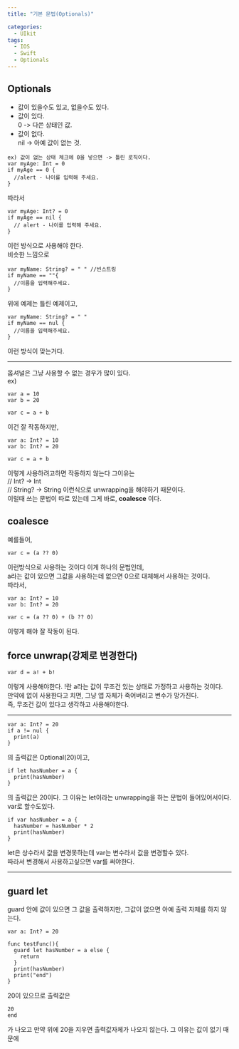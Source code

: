 ```yaml
---
title: "기본 문법(Optionals)"

categories:
  - UIkit
tags:
  - IOS
  - Swift
  - Optionals
---
```


## Optionals
- 값이 있을수도 있고, 없을수도 있다.
- 값이 있다.  
0 -> 다쓴 상태인 값.  
- 값이 없다.  
nil -> 아예 값이 없는 것.  
~~~
ex) 값이 없는 상태 체크에 0을 넣으면 -> 틀린 로직이다.
var myAge: Int = 0
if myAge == 0 {
  //alert - 나이를 입력해 주세요.
}
~~~  
따라서
~~~
var myAge: Int? = 0
if myAge == nil {
  // alert - 나이를 입력해 주세요.
}
~~~  
이런 방식으로 사용해야 한다.  
비슷한 느낌으로
~~~
var myName: String? = " " //빈스트링
if myName == ""{
  //이름을 입력해주세요.
}
~~~
위에 예제는 틀린 예제이고, 
~~~
var myName: String? = " "
if myName == nul {
  //이름을 입력해주세요.
}
~~~  
이런 방식이 맞는거다.  

---  
옵셔널은 그냥 사용할 수 없는 경우가 많이 있다.  
ex)  
~~~
var a = 10  
var b = 20  
  
var c = a + b
~~~  
이건 잘 작동하지만,  
~~~
var a: Int? = 10  
var b: Int? = 20  
  
var c = a + b
~~~  
이렇게 사용하려고하면 작동하지 않는다 그이유는  
// Int? -> Int  
// String? -> String
이런식으로 unwrapping을 해야하기 때문이다.  
이럴때 쓰는 문법이 따로 있는데 그게 바로, __coalesce__ 이다.  
## coalesce 
예를들어, 
~~~
var c = (a ?? 0)
~~~  
이런방식으로 사용하는 것이다 이게 하나의 문법인데,  
a라는 값이 있으면 그값을 사용하는데 없으면 0으로 대체해서 사용하는 것이다.  
따라서,  
~~~
var a: Int? = 10  
var b: Int? = 20  
  
var c = (a ?? 0) + (b ?? 0)
~~~  
이렇게 해야 잘 작동이 된다.  
## force unwrap(강제로 변경한다)
~~~
var d = a! + b!
~~~  
이렇게 사용해야한다. !란 a라는 값이 무조건 있는 상태로 가정하고 사용하는 것이다.  
만약에 없이 사용한다고 치면, 그냥 앱 자체가 죽어버리고 변수가 망가진다.  
즉, 무조건 값이 있다고 생각하고 사용해야한다.  

---  
~~~
var a: Int? = 20
if a != nul {
  print(a)
}
~~~  
의 출력값은 Optional(20)이고,  
~~~
if let hasNumber = a {
  print(hasNumber)
}
~~~  
의 출력값은 20이다. 그 이유는 let이라는 unwrapping을 하는 문법이 들어있어서이다.
var로 할수도있다.
~~~
if var hasNumber = a {
  hasNumber = hasNumber * 2
  print(hasNumber)
}
~~~  
let은 상수라서 값을 변경못하는데 var는 변수라서 값을 변경할수 있다.  
따라서 변경해서 사용하고싶으면 var를 써야한다.  

---
## guard let
guard 안에 값이 있으면 그 값을 출력하지만, 그값이 없으면 아예 출력 자체를 하지 않는다.
~~~
var a: Int? = 20

func testFunc(){
  guard let hasNumber = a else {
    return
  }
  print(hasNumber)
  print("end")
}
~~~
20이 있으므로 출력값은
~~~
20
end
~~~
가 나오고 만약 위에 20을 지우면 출력값자체가 나오지 않는다. 그 이유는 값이 없기 때문에